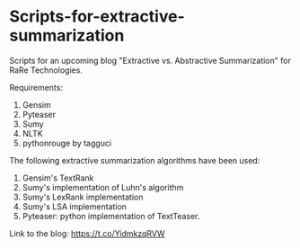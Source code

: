 # Scripts-for-extractive-summarization
Scripts for an upcoming blog "Extractive vs. Abstractive Summarization" for RaRe Technologies. 

Requirements:
  1. Gensim
  2. Pyteaser
  3. Sumy
  4. NLTK
  5. pythonrouge by tagguci

The following extractive summarization algorithms have been used:
  1. Gensim's TextRank
  2. Sumy's implementation of Luhn's algorithm
  3. Sumy's LexRank implementation
  4. Sumy's LSA implementation
  5. Pyteaser: python implementation of TextTeaser.
  
Link to the blog: https://t.co/YidmkzqRVW
